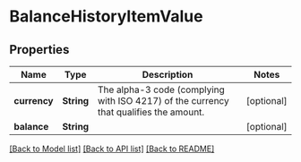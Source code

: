 # BalanceHistoryItemValue

## Properties
Name | Type | Description | Notes
------------ | ------------- | ------------- | -------------
**currency** | **String** | The alpha-3 code (complying with ISO 4217) of the currency that qualifies the amount. | [optional] 
**balance** | **String** |  | [optional] 

[[Back to Model list]](../README.md#documentation-for-models) [[Back to API list]](../README.md#documentation-for-api-endpoints) [[Back to README]](../README.md)

